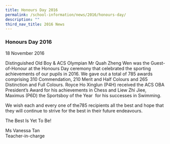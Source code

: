 ```yaml
---
title: Honours Day 2016
permalink: /school-information/news/2016/honours-day/
description: ""
third_nav_title: 2016 News
---
```

### **Honours Day 2016**
18 November 2016

Distinguished Old Boy & ACS Olympian Mr Quah Zheng Wen was the Guest-of-Honour at the Honours Day ceremony that celebrated the sporting achievements of our pupils in 2016. We gave out a total of 785 awards comprising 310 Commendation, 210 Merit and Half Colours and 265 Distinction and Full Colours. Royce Ho Xinglun (P4H) received the ACS OBA President’s Award for his achievements in Chess and Liew Zhi Jiee, Maximus (P6D) the Sportsboy of the Year  for his successes in Swimming. 

We wish each and every one of the785 recipients all the best and hope that they will continue to strive for the best in their future endeavours. 

The Best Is Yet To Be!
  
Ms Vanessa Tan<br>
Teacher-in-charge